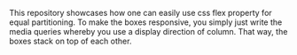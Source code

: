 This repository showcases how one can easily use css flex property for equal partitioning. To make the boxes responsive, you simply just write the media queries whereby you use a display direction of column. That way, the boxes stack on top of each other.
